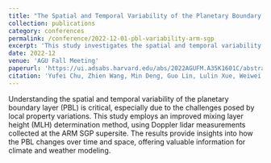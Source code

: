 ```yaml
---
title: "The Spatial and Temporal Variability of the Planetary Boundary Layer at the ARM SGP Supersite"
collection: publications
category: conferences
permalink: /conference/2022-12-01-pbl-variability-arm-sgp
excerpt: 'This study investigates the spatial and temporal variability of the planetary boundary layer using Doppler lidar measurements at the ARM SGP supersite.'
date: 2022-12
venue: 'AGU Fall Meeting'
paperurl: 'https://ui.adsabs.harvard.edu/abs/2022AGUFM.A35K1601C/abstract'
citation: 'Yufei Chu, Zhien Wang, Min Deng, Guo Lin, Lulin Xue, Weiwei Li, Hyeyum Hailey Shin. (2022). "The Spatial and Temporal Variability of the Planetary Boundary Layer at the ARM SGP Supersite." <i>AGU Fall Meeting</i>, 2022, A35K-1601.'
---
```


Understanding the spatial and temporal variability of the planetary boundary layer (PBL) is critical, especially due to the challenges posed by local property variations. This study employs an improved mixing layer height (MLH) determination method, using Doppler lidar measurements collected at the ARM SGP supersite. The results provide insights into how the PBL changes over time and space, offering valuable information for climate and weather modeling.
